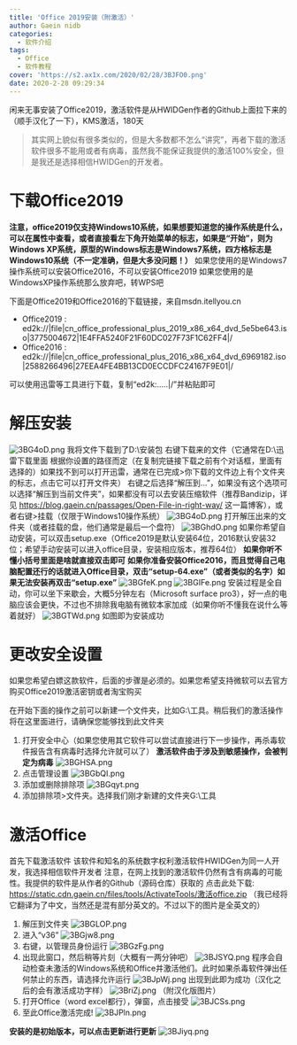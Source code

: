 ```yaml
---
title: 'Office 2019安装（附激活）'
author: Gaein nidb
categories:
  - 软件介绍
tags:
  - Office
  - 软件教程
cover: 'https://s2.ax1x.com/2020/02/28/3BJFO0.png'
date: 2020-2-28 09:29:34
---
```

闲来无事安装了Office2019，激活软件是从HWIDGen作者的Github上面拉下来的（顺手汉化了一下），KMS激活，180天
<!-- more -->
> 其实网上貌似有很多类似的，但是大多数都不怎么“讲究”，再者下载的激活软件很多不能用或者有病毒，虽然我不能保证我提供的激活100%安全，但是我还是选择相信HWIDGen的开发者。

# 下载Office2019
**注意，office2019仅支持Windows10系统，如果想要知道您的操作系统是什么，可以在属性中查看，或者直接看左下角开始菜单的标志，如果是“开始”，则为Windows XP系统，原型的Windows标志是Windows7系统，四方格标志是Windows10系统（不一定准确，但是大多没问题！）**
如果您使用的是Windows7操作系统可以安装Office2016，不可以安装Office2019
如果您使用的是WindowsXP操作系统那么放弃吧，转WPS吧

下面是Office2019和Office2016的下载链接，来自msdn.itellyou.cn
* Office2019 : ed2k://|file|cn_office_professional_plus_2019_x86_x64_dvd_5e5be643.iso|3775004672|1E4FFA5240F21F60DC027F73F1C62FF4|/ 
* Office2016 : ed2k://|file|cn_office_professional_plus_2016_x86_x64_dvd_6969182.iso|2588266496|27EEA4FE4BB13CD0ECCDFC24167F9E01|/ 

可以使用迅雷等工具进行下载，复制“ed2k:.....|/”并粘贴即可

# 解压安装
![3BG4oD.png](https://s2.ax1x.com/2020/02/28/3BG4oD.png)
我将文件下载到了D:\安装包
右键下载来的文件（它通常在D:\迅雷下载里面 根据你设置的路径而定（在复制完链接下载之前有个对话框，里面有选择的）如果找不到可以打开迅雷，通常在已完成>你下载的文件边上有个文件夹的标志，点击它可以打开文件夹）
右键之后选择“解压到...”，如果没有这个选项可以选择“解压到当前文件夹”，如果都没有可以去安装压缩软件（推荐Bandizip，详见 https://blog.gaein.cn/passages/Open-File-in-right-way/ 这一篇博客），或者右键>挂载（仅限于Windows10操作系统）
![3BG4oD.png](https://s2.ax1x.com/2020/02/28/3BG4oD.png)
打开解压出来的文件夹（或者挂载的盘，他们通常是最后一个盘符）
![3BGhdO.png](https://s2.ax1x.com/2020/02/28/3BGhdO.png)
如果你希望自动安装，可以双击setup.exe（Office2019是默认安装64位，2016默认安装32位；希望手动安装可以进入office目录，安装相应版本，推荐64位）
**如果你听不懂小括号里面是啥就直接双击即可**
**如果你准备安装Office2016，而且觉得自己电脑配置还行的话就进入Office目录，双击“setup-64.exe”（或者类似的名字）如果无法安装再双击“setup.exe”**
![3BGfeK.png](https://s2.ax1x.com/2020/02/28/3BGfeK.png)
![3BGIFe.png](https://s2.ax1x.com/2020/02/28/3BGIFe.png)
安装过程是全自动，你可以坐下来歇会，大概5分钟左右（Microsoft surface pro3），好一点的电脑应该会更快，不过也不排除我电脑有微软本家加成（如果你听不懂我在说什么等着就好）
![3BGTWd.png](https://s2.ax1x.com/2020/02/28/3BGTWd.png)
如图即为安装成功
 
# 更改安全设置
如果您希望白嫖这款软件，后面的步骤是必须的。如果您希望支持微软可以去官方购买Office2019激活密钥或者淘宝购买

在开始下面的操作之前可以新建一个文件夹，比如G:\工具。稍后我们的激活操作将在这里面进行，请确保您能够找到此文件夹
1. 打开安全中心（如果您使用其它软件可以尝试直接进行下一步操作，再杀毒软件报告含有病毒时选择允许就可以了）
**激活软件由于涉及到敏感操作，会被判定为病毒**
![3BGHSA.png](https://s2.ax1x.com/2020/02/28/3BGHSA.png)
2. 点击管理设置
![3BGbQI.png](https://s2.ax1x.com/2020/02/28/3BGbQI.png)
3. 添加或删除排除项
![3BGqyt.png](https://s2.ax1x.com/2020/02/28/3BGqyt.png)
4. 添加排除项>文件夹。选择我们刚才新建的文件夹G:\工具

# 激活Office
首先下载激活软件
该软件和知名的系统数字权利激活软件HWIDGen为同一人开发，我选择相信软件开发者
注意，在网上找到的激活软件仍然有含有病毒的可能性。我提供的软件是从作者的Github（源码仓库）获取的
点击此处下载: https://static.cdn.gaein.cn/files/tools/ActivateTools/激活office.zip
（我已经将它翻译为了中文，当然还是混有部分英文的。不过以下的图片是全英文的）
1. 解压到文件夹
![3BGLOP.png](https://s2.ax1x.com/2020/02/28/3BGLOP.png)
2. 进入“v36”
![3BGjw8.png](https://s2.ax1x.com/2020/02/28/3BGjw8.png)
3. 右键，以管理员身份运行
![3BGzFg.png](https://s2.ax1x.com/2020/02/28/3BGzFg.png)
4. 出现此窗口，然后稍等片刻（大概有一两分钟吧）
![3BJSYQ.png](https://s2.ax1x.com/2020/02/28/3BJSYQ.png)
程序会自动检查未激活的Windows系统和Office并激活他们。此时如果杀毒软件弹出任何禁止的东西，请选择允许运行
![3BJpWj.png](https://s2.ax1x.com/2020/02/28/3BJpWj.png)
出现到此即为成功（汉化之后的会有激活成功字样）
![3BriZj.png](https://s2.ax1x.com/2020/02/28/3BriZj.png)
（附汉化版图片）
5. 打开Office（word excel都行），弹窗，点击接受
![3BJCSs.png](https://s2.ax1x.com/2020/02/28/3BJCSs.png)
6. 至此Office激活完成!
![3BJPln.png](https://s2.ax1x.com/2020/02/28/3BJPln.png)

**安装的是初始版本，可以点击更新进行更新**
![3BJiyq.png](https://s2.ax1x.com/2020/02/28/3BJiyq.png)
